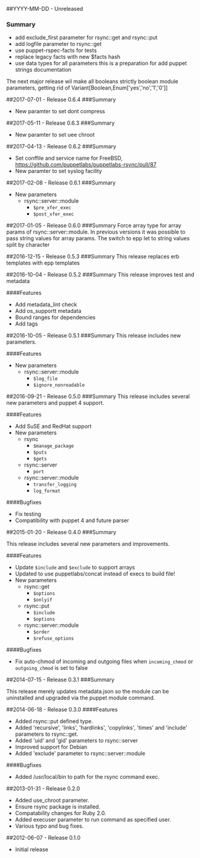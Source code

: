 ##YYYY-MM-DD - Unreleased
### Summary
- add exclude_first parameter for rsync::get and rsync::put
- add logfile parameter to rsync::get
- use puppet-rspec-facts for tests
- replace legacy facts with new $facts hash
- use data types for all parameters
  this is a preparation for add puppet strings documentation

The next major release wil make all booleans strictly boolean module
parameters, getting rid of Variant[Boolean,Enum['yes','no','1','0']]


##2017-07-01 - Release 0.6.4
###Summary
- New paramter to set dont compress

##2017-05-11 - Release 0.6.3
###Summary
- New paramter to set uee chroot

##2017-04-13 - Release 0.6.2
###Summary
- Set conffile and service name for FreeBSD, https://github.com/puppetlabs/puppetlabs-rsync/pull/87
- New paramter to set syslog facility

##2017-02-08 - Release 0.6.1
###Summary
- New parameters
  - rsync::server::module
    - `$pre_xfer_exec`
    - `$post_xfer_exec`

##2017-01-05 - Release 0.6.0
###Summary
Force array type for array params of rsync::server::module. 
In previous versions it was possible to pass string values for array params. The switch to epp
let to string values split by character

##2016-12-15 - Release 0.5.3
###Summary
This release replaces erb templates with epp templates

##2016-10-04 - Release 0.5.2
###Summary
This release improves test and metadata

####Features
- Add metadata_lint check
- Add os_supportt metadata
- Bound ranges for dependencies
- Add tags

##2016-10-05 - Release 0.5.1
###Summary
This release includes new parameters.

####Features
- New parameters
  - rsync::server::module
    - `$log_file`
    - `$ignore_nonreadable`


##2016-09-21 - Release 0.5.0
###Summary
This release includes several new parameters and puppet 4 support.

####Features
- Add SuSE and RedHat support
- New parameters
  - rsync
    - `$manage_package`
    - `$puts`
    - `$gets`
  - rsync::server
    - `port`
  - rsync::server::module
    - `transfer_logging`
    - `log_format`

####Bugfixes
- Fix testing
- Compatibility with puppet 4 and future parser


##2015-01-20 - Release 0.4.0
###Summary

This release includes several new parameters and improvements.

####Features
- Update `$include` and `$exclude` to support arrays
- Updated to use puppetlabs/concat instead of execs to build file!
- New parameters
  - rsync::get
    - `$options`
    - `$onlyif`
  - rsync::put
    - `$include`
    - `$options`
  - rsync::server::module
    - `$order`
    - `$refuse_options`

####Bugfixes
- Fix auto-chmod of incoming and outgoing files when `incoming_chmod` or `outgoing_chmod` is set to false

##2014-07-15 - Release 0.3.1
###Summary

This release merely updates metadata.json so the module can be uninstalled and
upgraded via the puppet module command.

##2014-06-18 - Release 0.3.0
####Features
- Added rsync::put defined type.
- Added 'recursive', 'links', 'hardlinks', 'copylinks', 'times' and 'include'
parameters to rsync::get.
- Added 'uid' and 'gid' parameters to rsync::server
- Improved support for Debian
- Added 'exclude' parameter to rsync::server::module

####Bugfixes
- Added /usr/local/bin to path for the rsync command exec.


##2013-01-31 - Release 0.2.0
- Added use_chroot parameter.
- Ensure rsync package is installed.
- Compatability changes for Ruby 2.0.
- Added execuser parameter to run command as specified user.
- Various typo and bug fixes.

##2012-06-07 - Release 0.1.0
- Initial release
